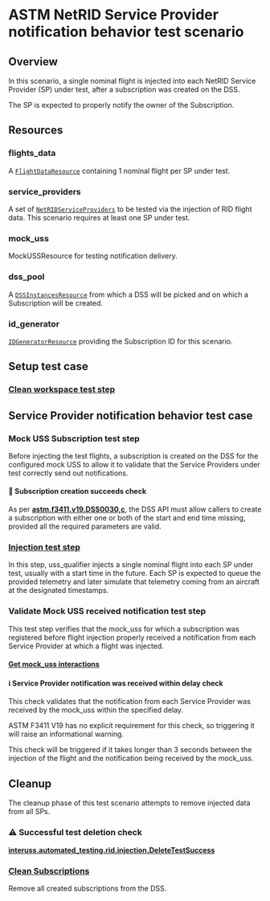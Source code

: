 # ASTM NetRID Service Provider notification behavior test scenario

## Overview

In this scenario, a single nominal flight is injected into each NetRID Service Provider (SP) under test, after a subscription was created on the DSS.

The SP is expected to properly notify the owner of the Subscription.

## Resources

### flights_data

A [`FlightDataResource`](../../../../resources/netrid/flight_data.py) containing 1 nominal flight per SP under test.

### service_providers

A set of [`NetRIDServiceProviders`](../../../../resources/netrid/service_providers.py) to be tested via the injection of RID flight data.  This scenario requires at least one SP under test.

### mock_uss

MockUSSResource for testing notification delivery.

### dss_pool

A [`DSSInstancesResource`](../../../../resources/astm/f3411/dss.py) from which a DSS will be picked and on which a Subscription will be created.

### id_generator

[`IDGeneratorResource`](../../../../resources/interuss/id_generator.py) providing the Subscription ID for this scenario.

## Setup test case

### [Clean workspace test step](./dss/test_steps/clean_workspace.md)

## Service Provider notification behavior test case

### Mock USS Subscription test step

Before injecting the test flights, a subscription is created on the DSS for the configured mock USS to allow it
to validate that the Service Providers under test correctly send out notifications.

#### 🛑 Subscription creation succeeds check

As per **[astm.f3411.v19.DSS0030,c](../../../../requirements/astm/f3411/v19.md)**, the DSS API must allow callers to create a subscription with either one or both of the
start and end time missing, provided all the required parameters are valid.

### [Injection test step](./fragments/flight_injection.md)

In this step, uss_qualifier injects a single nominal flight into each SP under test, usually with a start time in the future.  Each SP is expected to queue the provided telemetry and later simulate that telemetry coming from an aircraft at the designated timestamps.

### Validate Mock USS received notification test step

This test step verifies that the mock_uss for which a subscription was registered before flight injection properly received a notification from each Service Provider
at which a flight was injected.

#### [Get mock_uss interactions](../../../interuss/mock_uss/get_mock_uss_interactions.md)

#### ℹ️ Service Provider notification was received within delay check

This check validates that the notification from each Service Provider was received by the mock_uss within the specified delay.

ASTM F3411 V19 has no explicit requirement for this check, so triggering it will raise an informational warning.

This check will be triggered if it takes longer than 3 seconds between the injection of the flight and the notification being received by the mock_uss.

## Cleanup

The cleanup phase of this test scenario attempts to remove injected data from all SPs.

### ⚠️ Successful test deletion check

**[interuss.automated_testing.rid.injection.DeleteTestSuccess](../../../../requirements/interuss/automated_testing/rid/injection.md)**

### [Clean Subscriptions](./dss/test_steps/clean_workspace.md)

Remove all created subscriptions from the DSS.
